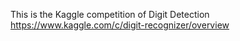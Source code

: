 This is the Kaggle competition of Digit Detection
https://www.kaggle.com/c/digit-recognizer/overview
